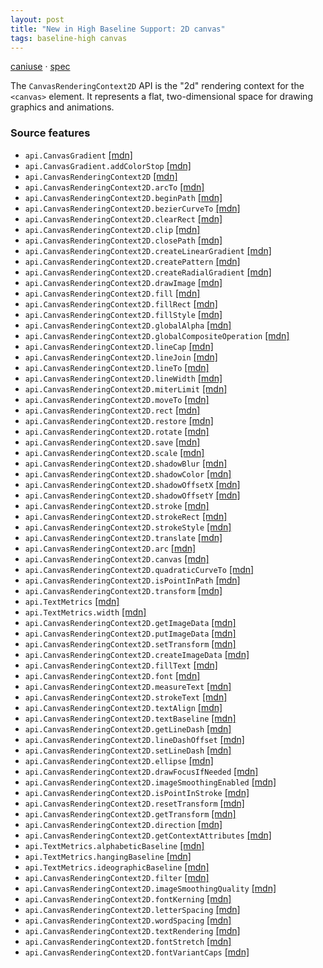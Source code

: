 ```yaml
---
layout: post
title: "New in High Baseline Support: 2D canvas"
tags: baseline-high canvas
---
```


[caniuse](https://caniuse.com/?search=canvas-2d) · [spec](https://html.spec.whatwg.org/multipage/canvas.html#2dcontext)

The `CanvasRenderingContext2D` API is the "2d" rendering context for the `<canvas>` element. It represents a flat, two-dimensional space for drawing graphics and animations.

### Source features

- ``api.CanvasGradient`` [[mdn]](https://https://developer.mozilla.org/en-US/search?q=api.CanvasGradient)
- ``api.CanvasGradient.addColorStop`` [[mdn]](https://https://developer.mozilla.org/en-US/search?q=api.CanvasGradient.addColorStop)
- ``api.CanvasRenderingContext2D`` [[mdn]](https://https://developer.mozilla.org/en-US/search?q=api.CanvasRenderingContext2D)
- ``api.CanvasRenderingContext2D.arcTo`` [[mdn]](https://https://developer.mozilla.org/en-US/search?q=api.CanvasRenderingContext2D.arcTo)
- ``api.CanvasRenderingContext2D.beginPath`` [[mdn]](https://https://developer.mozilla.org/en-US/search?q=api.CanvasRenderingContext2D.beginPath)
- ``api.CanvasRenderingContext2D.bezierCurveTo`` [[mdn]](https://https://developer.mozilla.org/en-US/search?q=api.CanvasRenderingContext2D.bezierCurveTo)
- ``api.CanvasRenderingContext2D.clearRect`` [[mdn]](https://https://developer.mozilla.org/en-US/search?q=api.CanvasRenderingContext2D.clearRect)
- ``api.CanvasRenderingContext2D.clip`` [[mdn]](https://https://developer.mozilla.org/en-US/search?q=api.CanvasRenderingContext2D.clip)
- ``api.CanvasRenderingContext2D.closePath`` [[mdn]](https://https://developer.mozilla.org/en-US/search?q=api.CanvasRenderingContext2D.closePath)
- ``api.CanvasRenderingContext2D.createLinearGradient`` [[mdn]](https://https://developer.mozilla.org/en-US/search?q=api.CanvasRenderingContext2D.createLinearGradient)
- ``api.CanvasRenderingContext2D.createPattern`` [[mdn]](https://https://developer.mozilla.org/en-US/search?q=api.CanvasRenderingContext2D.createPattern)
- ``api.CanvasRenderingContext2D.createRadialGradient`` [[mdn]](https://https://developer.mozilla.org/en-US/search?q=api.CanvasRenderingContext2D.createRadialGradient)
- ``api.CanvasRenderingContext2D.drawImage`` [[mdn]](https://https://developer.mozilla.org/en-US/search?q=api.CanvasRenderingContext2D.drawImage)
- ``api.CanvasRenderingContext2D.fill`` [[mdn]](https://https://developer.mozilla.org/en-US/search?q=api.CanvasRenderingContext2D.fill)
- ``api.CanvasRenderingContext2D.fillRect`` [[mdn]](https://https://developer.mozilla.org/en-US/search?q=api.CanvasRenderingContext2D.fillRect)
- ``api.CanvasRenderingContext2D.fillStyle`` [[mdn]](https://https://developer.mozilla.org/en-US/search?q=api.CanvasRenderingContext2D.fillStyle)
- ``api.CanvasRenderingContext2D.globalAlpha`` [[mdn]](https://https://developer.mozilla.org/en-US/search?q=api.CanvasRenderingContext2D.globalAlpha)
- ``api.CanvasRenderingContext2D.globalCompositeOperation`` [[mdn]](https://https://developer.mozilla.org/en-US/search?q=api.CanvasRenderingContext2D.globalCompositeOperation)
- ``api.CanvasRenderingContext2D.lineCap`` [[mdn]](https://https://developer.mozilla.org/en-US/search?q=api.CanvasRenderingContext2D.lineCap)
- ``api.CanvasRenderingContext2D.lineJoin`` [[mdn]](https://https://developer.mozilla.org/en-US/search?q=api.CanvasRenderingContext2D.lineJoin)
- ``api.CanvasRenderingContext2D.lineTo`` [[mdn]](https://https://developer.mozilla.org/en-US/search?q=api.CanvasRenderingContext2D.lineTo)
- ``api.CanvasRenderingContext2D.lineWidth`` [[mdn]](https://https://developer.mozilla.org/en-US/search?q=api.CanvasRenderingContext2D.lineWidth)
- ``api.CanvasRenderingContext2D.miterLimit`` [[mdn]](https://https://developer.mozilla.org/en-US/search?q=api.CanvasRenderingContext2D.miterLimit)
- ``api.CanvasRenderingContext2D.moveTo`` [[mdn]](https://https://developer.mozilla.org/en-US/search?q=api.CanvasRenderingContext2D.moveTo)
- ``api.CanvasRenderingContext2D.rect`` [[mdn]](https://https://developer.mozilla.org/en-US/search?q=api.CanvasRenderingContext2D.rect)
- ``api.CanvasRenderingContext2D.restore`` [[mdn]](https://https://developer.mozilla.org/en-US/search?q=api.CanvasRenderingContext2D.restore)
- ``api.CanvasRenderingContext2D.rotate`` [[mdn]](https://https://developer.mozilla.org/en-US/search?q=api.CanvasRenderingContext2D.rotate)
- ``api.CanvasRenderingContext2D.save`` [[mdn]](https://https://developer.mozilla.org/en-US/search?q=api.CanvasRenderingContext2D.save)
- ``api.CanvasRenderingContext2D.scale`` [[mdn]](https://https://developer.mozilla.org/en-US/search?q=api.CanvasRenderingContext2D.scale)
- ``api.CanvasRenderingContext2D.shadowBlur`` [[mdn]](https://https://developer.mozilla.org/en-US/search?q=api.CanvasRenderingContext2D.shadowBlur)
- ``api.CanvasRenderingContext2D.shadowColor`` [[mdn]](https://https://developer.mozilla.org/en-US/search?q=api.CanvasRenderingContext2D.shadowColor)
- ``api.CanvasRenderingContext2D.shadowOffsetX`` [[mdn]](https://https://developer.mozilla.org/en-US/search?q=api.CanvasRenderingContext2D.shadowOffsetX)
- ``api.CanvasRenderingContext2D.shadowOffsetY`` [[mdn]](https://https://developer.mozilla.org/en-US/search?q=api.CanvasRenderingContext2D.shadowOffsetY)
- ``api.CanvasRenderingContext2D.stroke`` [[mdn]](https://https://developer.mozilla.org/en-US/search?q=api.CanvasRenderingContext2D.stroke)
- ``api.CanvasRenderingContext2D.strokeRect`` [[mdn]](https://https://developer.mozilla.org/en-US/search?q=api.CanvasRenderingContext2D.strokeRect)
- ``api.CanvasRenderingContext2D.strokeStyle`` [[mdn]](https://https://developer.mozilla.org/en-US/search?q=api.CanvasRenderingContext2D.strokeStyle)
- ``api.CanvasRenderingContext2D.translate`` [[mdn]](https://https://developer.mozilla.org/en-US/search?q=api.CanvasRenderingContext2D.translate)
- ``api.CanvasRenderingContext2D.arc`` [[mdn]](https://https://developer.mozilla.org/en-US/search?q=api.CanvasRenderingContext2D.arc)
- ``api.CanvasRenderingContext2D.canvas`` [[mdn]](https://https://developer.mozilla.org/en-US/search?q=api.CanvasRenderingContext2D.canvas)
- ``api.CanvasRenderingContext2D.quadraticCurveTo`` [[mdn]](https://https://developer.mozilla.org/en-US/search?q=api.CanvasRenderingContext2D.quadraticCurveTo)
- ``api.CanvasRenderingContext2D.isPointInPath`` [[mdn]](https://https://developer.mozilla.org/en-US/search?q=api.CanvasRenderingContext2D.isPointInPath)
- ``api.CanvasRenderingContext2D.transform`` [[mdn]](https://https://developer.mozilla.org/en-US/search?q=api.CanvasRenderingContext2D.transform)
- ``api.TextMetrics`` [[mdn]](https://https://developer.mozilla.org/en-US/search?q=api.TextMetrics)
- ``api.TextMetrics.width`` [[mdn]](https://https://developer.mozilla.org/en-US/search?q=api.TextMetrics.width)
- ``api.CanvasRenderingContext2D.getImageData`` [[mdn]](https://https://developer.mozilla.org/en-US/search?q=api.CanvasRenderingContext2D.getImageData)
- ``api.CanvasRenderingContext2D.putImageData`` [[mdn]](https://https://developer.mozilla.org/en-US/search?q=api.CanvasRenderingContext2D.putImageData)
- ``api.CanvasRenderingContext2D.setTransform`` [[mdn]](https://https://developer.mozilla.org/en-US/search?q=api.CanvasRenderingContext2D.setTransform)
- ``api.CanvasRenderingContext2D.createImageData`` [[mdn]](https://https://developer.mozilla.org/en-US/search?q=api.CanvasRenderingContext2D.createImageData)
- ``api.CanvasRenderingContext2D.fillText`` [[mdn]](https://https://developer.mozilla.org/en-US/search?q=api.CanvasRenderingContext2D.fillText)
- ``api.CanvasRenderingContext2D.font`` [[mdn]](https://https://developer.mozilla.org/en-US/search?q=api.CanvasRenderingContext2D.font)
- ``api.CanvasRenderingContext2D.measureText`` [[mdn]](https://https://developer.mozilla.org/en-US/search?q=api.CanvasRenderingContext2D.measureText)
- ``api.CanvasRenderingContext2D.strokeText`` [[mdn]](https://https://developer.mozilla.org/en-US/search?q=api.CanvasRenderingContext2D.strokeText)
- ``api.CanvasRenderingContext2D.textAlign`` [[mdn]](https://https://developer.mozilla.org/en-US/search?q=api.CanvasRenderingContext2D.textAlign)
- ``api.CanvasRenderingContext2D.textBaseline`` [[mdn]](https://https://developer.mozilla.org/en-US/search?q=api.CanvasRenderingContext2D.textBaseline)
- ``api.CanvasRenderingContext2D.getLineDash`` [[mdn]](https://https://developer.mozilla.org/en-US/search?q=api.CanvasRenderingContext2D.getLineDash)
- ``api.CanvasRenderingContext2D.lineDashOffset`` [[mdn]](https://https://developer.mozilla.org/en-US/search?q=api.CanvasRenderingContext2D.lineDashOffset)
- ``api.CanvasRenderingContext2D.setLineDash`` [[mdn]](https://https://developer.mozilla.org/en-US/search?q=api.CanvasRenderingContext2D.setLineDash)
- ``api.CanvasRenderingContext2D.ellipse`` [[mdn]](https://https://developer.mozilla.org/en-US/search?q=api.CanvasRenderingContext2D.ellipse)
- ``api.CanvasRenderingContext2D.drawFocusIfNeeded`` [[mdn]](https://https://developer.mozilla.org/en-US/search?q=api.CanvasRenderingContext2D.drawFocusIfNeeded)
- ``api.CanvasRenderingContext2D.imageSmoothingEnabled`` [[mdn]](https://https://developer.mozilla.org/en-US/search?q=api.CanvasRenderingContext2D.imageSmoothingEnabled)
- ``api.CanvasRenderingContext2D.isPointInStroke`` [[mdn]](https://https://developer.mozilla.org/en-US/search?q=api.CanvasRenderingContext2D.isPointInStroke)
- ``api.CanvasRenderingContext2D.resetTransform`` [[mdn]](https://https://developer.mozilla.org/en-US/search?q=api.CanvasRenderingContext2D.resetTransform)
- ``api.CanvasRenderingContext2D.getTransform`` [[mdn]](https://https://developer.mozilla.org/en-US/search?q=api.CanvasRenderingContext2D.getTransform)
- ``api.CanvasRenderingContext2D.direction`` [[mdn]](https://https://developer.mozilla.org/en-US/search?q=api.CanvasRenderingContext2D.direction)
- ``api.CanvasRenderingContext2D.getContextAttributes`` [[mdn]](https://https://developer.mozilla.org/en-US/search?q=api.CanvasRenderingContext2D.getContextAttributes)
- ``api.TextMetrics.alphabeticBaseline`` [[mdn]](https://https://developer.mozilla.org/en-US/search?q=api.TextMetrics.alphabeticBaseline)
- ``api.TextMetrics.hangingBaseline`` [[mdn]](https://https://developer.mozilla.org/en-US/search?q=api.TextMetrics.hangingBaseline)
- ``api.TextMetrics.ideographicBaseline`` [[mdn]](https://https://developer.mozilla.org/en-US/search?q=api.TextMetrics.ideographicBaseline)
- ``api.CanvasRenderingContext2D.filter`` [[mdn]](https://https://developer.mozilla.org/en-US/search?q=api.CanvasRenderingContext2D.filter)
- ``api.CanvasRenderingContext2D.imageSmoothingQuality`` [[mdn]](https://https://developer.mozilla.org/en-US/search?q=api.CanvasRenderingContext2D.imageSmoothingQuality)
- ``api.CanvasRenderingContext2D.fontKerning`` [[mdn]](https://https://developer.mozilla.org/en-US/search?q=api.CanvasRenderingContext2D.fontKerning)
- ``api.CanvasRenderingContext2D.letterSpacing`` [[mdn]](https://https://developer.mozilla.org/en-US/search?q=api.CanvasRenderingContext2D.letterSpacing)
- ``api.CanvasRenderingContext2D.wordSpacing`` [[mdn]](https://https://developer.mozilla.org/en-US/search?q=api.CanvasRenderingContext2D.wordSpacing)
- ``api.CanvasRenderingContext2D.textRendering`` [[mdn]](https://https://developer.mozilla.org/en-US/search?q=api.CanvasRenderingContext2D.textRendering)
- ``api.CanvasRenderingContext2D.fontStretch`` [[mdn]](https://https://developer.mozilla.org/en-US/search?q=api.CanvasRenderingContext2D.fontStretch)
- ``api.CanvasRenderingContext2D.fontVariantCaps`` [[mdn]](https://https://developer.mozilla.org/en-US/search?q=api.CanvasRenderingContext2D.fontVariantCaps)
